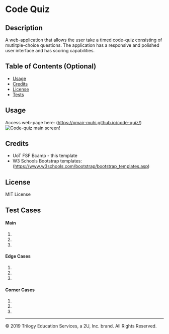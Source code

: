 # Code Quiz

## Description 
A web-application that allows the user take a timed code-quiz consisting of mutlitple-choice questions. The application has a responsive and polished user interface and has scoring capabilities.

## Table of Contents (Optional)

* [Usage](#usage)
* [Credits](#credits)
* [License](#license)
* [Tests](#tests)

## Usage 

Access web-page here: (https://omair-muhi.github.io/code-quiz/)
![Code-quiz main screen!]()

## Credits
* UoT FSF Bcamp - this template
* W3 Schools Bootstrap templates: (https://www.w3schools.com/bootstrap/bootstrap_templates.asp)

## License

MIT License

## Test Cases
#### Main
1.
2.
3.
#### Edge Cases
1.
2.
3.
#### Corner Cases
1.
2.
3.

---
© 2019 Trilogy Education Services, a 2U, Inc. brand. All Rights Reserved.
